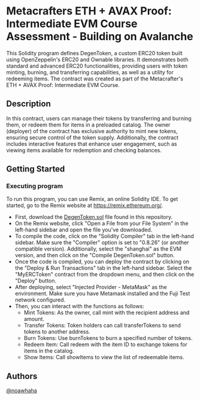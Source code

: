 # Metacrafters ETH + AVAX Proof: Intermediate EVM Course Assessment - Building on Avalanche

This Solidity program defines DegenToken, a custom ERC20 token built using OpenZeppelin's ERC20 and Ownable libraries. It demonstrates both standard and advanced ERC20 functionalities, providing users with token minting, burning, and transferring capabilities, as well as a utility for redeeming items. The contract was created as part of the Metacrafter's ETH + AVAX Proof: Intermediate EVM Course.

## Description

In this contract, users can manage their tokens by transferring and burning them, or redeem them for items in a preloaded catalog. The owner (deployer) of the contract has exclusive authority to mint new tokens, ensuring secure control of the token supply. Additionally, the contract includes interactive features that enhance user engagement, such as viewing items available for redemption and checking balances. 

## Getting Started

### Executing program

To run this program, you can use Remix, an online Solidity IDE. To get started, go to the Remix website at https://remix.ethereum.org/.

* First, download the [DegenToken.sol](DegenToken.sol) file found in this repository.
* On the Remix website, click "Open a File from your File System" in the left-hand sidebar and open the file you've downloaded.
* To compile the code, click on the "Solidity Compiler" tab in the left-hand sidebar. Make sure the "Compiler" option is set to "0.8.26" (or another compatible version). Additionally, select the "shanghai" as the EVM version, and then click on the "Compile DegenToken.sol" button.
* Once the code is compiled, you can deploy the contract by clicking on the "Deploy & Run Transactions" tab in the left-hand sidebar. Select the "MyERCToken" contract from the dropdown menu, and then click on the "Deploy" button.
* After deploying, select "Injected Provider - MetaMask" as the environment. Make sure you have Metamask installed and the Fuji Test network configured.
* Then, you can interact with the functions as follows:
  * Mint Tokens: As the owner, call mint with the recipient address and amount.
  * Transfer Tokens: Token holders can call transferTokens to send tokens to another address.
  * Burn Tokens: Use burnTokens to burn a specified number of tokens.
  * Redeem Item: Call redeem with the item ID to exchange tokens for items in the catalog.
  * Show Items: Call showItems to view the list of redeemable items.


## Authors

[@noawhaha](https://github.com/noooooahh)
